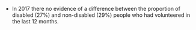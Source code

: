 * In 2017 there no evidence of a difference between the proportion of disabled (27%) and non-disabled (29%) people who had volunteered in the last 12 months.
